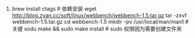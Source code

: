 1. brew install ctags # 依赖安装
   wget http://blog.zyan.cc/soft/linux/webbench/webbench-1.5.tar.gz
   tar -zxvf webbench-1.5.tar.gz
   cd webbench-1.5
   mkdir -pv /usr/local/man/man1 # 关键
   sodu make && sudo make install # sudo 权限因为需要创建文件夹